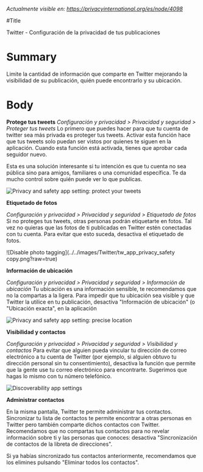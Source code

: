 *Actualmente visible en: https://privacyinternational.org/es/node/4098*

#Title

Twitter - Configuración de la privacidad de tus publicaciones

# Summary

Limite la cantidad de información que comparte en Twitter mejorando la visibilidad de su publicación, quién puede encontrarlo y su ubicación.


# Body

**Protege tus tweets**
*Configuración y privacidad > Privacidad y seguridad > Proteger tus tweets*
Lo primero que puedes hacer para que tu cuenta de twitter sea más privada es proteger tus tweets. Activar esta función hace que tus tweets solo puedan ser vistos por quienes te siguen en la aplicación. Cuando esta función está activada, tienes que aprobar cada seguidor nuevo.

Esta es una solución interesante si tu intención es que tu cuenta no sea pública sino para amigos, familiares o una comunidad específica. Te da mucho control sobre quién puede ver lo que publicas.

![Privacy and safety app setting: protect your tweets](../../images/Twitter/tw_app_privacy_safety.png?raw=true)

**Etiquetado de fotos**

*Configuración y privacidad > Privacidad y seguridad > Etiquetado de fotos*
Si no proteges tus tweets, otras personas podrán etiquetarte en fotos. Tal vez no quieras que las fotos de ti publicadas en Twitter estén conectadas con tu cuenta. Para evitar que esto suceda, desactiva el etiquetado de fotos.

![Disable photo tagging](../../images/Twitter/tw_app_privacy_safety copy.png?raw=true)

**Información de ubicación**

*Configuración y privacidad > Privacidad y seguridad > Información de ubicación*
Tu ubicación es una información sensible, te recomendamos que no la compartas a la ligera. Para impedir que tu ubicación sea visible y que Twitter la utilice en tu publicación, desactiva "Información de ubicación" (o "Ubicación exacta", en la aplicación

![Privacy and safety app setting: precise location](../../images/Twitter/tw_app_privacy_safety2.png?raw=true)


**Visibilidad y contactos**

*Configuración y privacidad > Privacidad y seguridad > Visibilidad y contactos*
Para evitar que alguien pueda vincular tu dirección de correo electrónico a tu cuenta de Twitter (por ejemplo, si alguien obtuvo tu dirección personal sin tu consentimiento), desactiva la función que permite que la gente use tu correo electrónico para encontrarte. Sugerimos que hagas lo mismo con tu número telefónico.

![Discoverability app settings](../../images/Twitter/tw_app_discoverability.png?raw=true)

**Administrar contactos**

En la misma pantalla, Twitter te permite administrar tus contactos. Sincronizar tu lista de contactos te permite encontrar a otras personas en Twitter pero también comparte dichos contactos con Twitter. Recomendamos que no compartas tus contactos para no revelar información sobre ti y las personas que conoces: desactiva "Sincronización de contactos de la libreta de direcciones".

Si ya habías sincronizado tus contactos anteriormente, recomendamos que los elimines pulsando "Eliminar todos los contactos".